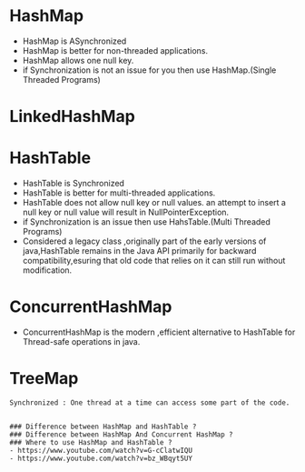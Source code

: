 






# HashMap 
- HashMap is ASynchronized
- HashMap is better for non-threaded applications.
- HashMap allows one null key.
- if Synchronization is not an issue for you then use HashMap.(Single Threaded Programs)


# LinkedHashMap






# HashTable
- HashTable is Synchronized
- HashTable is better for multi-threaded applications.
- HashTable does not allow null key or null values. an attempt to insert a null key or null value will result in NullPointerException.
- if Synchronization is an issue then use HahsTable.(Multi Threaded Programs)
- Considered a legacy class ,originally part of the early versions of java,HashTable remains in the Java API primarily for backward compatibility,esuring that old code that relies on it can still run without modification.

# ConcurrentHashMap
- ConcurrentHashMap is the modern ,efficient alternative to HashTable for Thread-safe operations in java.


# TreeMap


```
Synchronized : One thread at a time can access some part of the code.
```

```

### Difference between HashMap and HashTable ?
### Difference between HashMap And Concurrent HashMap ?
### Where to use HashMap and HashTable ?
- https://www.youtube.com/watch?v=G-cClatwIQU
- https://www.youtube.com/watch?v=bz_WBqyt5UY

```